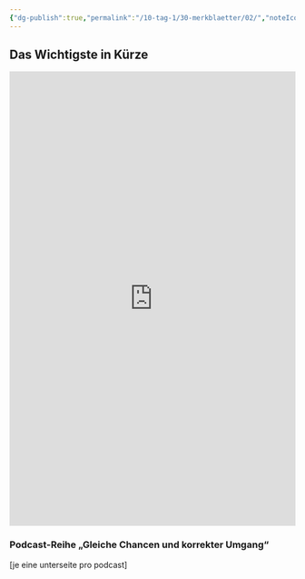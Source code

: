```yaml
---
{"dg-publish":true,"permalink":"/10-tag-1/30-merkblaetter/02/","noteIcon":""}
---
```


## Das Wichtigste in Kürze
<iframe src="https://aburossi.github.io/prezi/BBK/merkblaetter/#/" style="border:0px #ffffff none;" name="myiFrame" scrolling="no" frameborder="1" marginheight="0px" marginwidth="0px" height="800px" width="100%" allowfullscreen></iframe>

### Podcast-Reihe „Gleiche Chancen und korrekter Umgang“ 
[je eine unterseite pro podcast]
